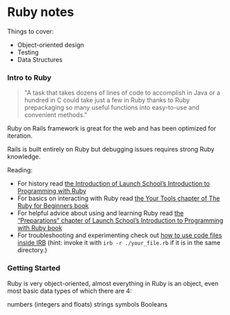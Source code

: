 # Ruby notes

Things to cover: 
- Object-oriented design
- Testing
- Data Structures

### Intro to Ruby

>"A task that takes dozens of lines of code to accomplish in Java or a hundred in C could take just a few in Ruby thanks to Ruby prepackaging so many useful functions into easy-to-use and convenient methods."

Ruby on Rails framework is great for the web and has been optimized for iteration.

Rails is built entirely on Ruby but debugging issues requires strong Ruby knowledge.

Reading:
- For history read [the Introduction of Launch School’s Introduction to Programming with Ruby](https://launchschool.com/books/ruby/read/introduction)
- For basics on interacting with Ruby read [the Your Tools chapter of The Ruby for Beginners book ](https://ruby-for-beginners.rubymonstas.org/your_tools.html)
- For helpful advice about using and learning Ruby read [the “Preparations” chapter of Launch School’s Introduction to Programming with Ruby book](https://launchschool.com/books/ruby/read/preparations#usingacodeeditor)
- For troubleshooting and experimenting check out [how to use code files inside IRB](https://stackoverflow.com/questions/13112245/ruby-how-to-load-a-file-into-interactive-ruby-console-irb/38533339) (hint: invoke it with `irb -r ./your_file.rb` if it is in the same directory.)

### Getting Started

Ruby is very object-oriented, almost everything in Ruby is an object, even most basic data types of which there are 4:

numbers (integers and floats)
strings
symbols
Booleans
